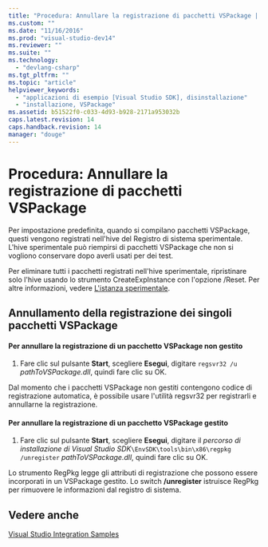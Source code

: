 ```yaml
---
title: "Procedura: Annullare la registrazione di pacchetti VSPackage | Microsoft Docs"
ms.custom: ""
ms.date: "11/16/2016"
ms.prod: "visual-studio-dev14"
ms.reviewer: ""
ms.suite: ""
ms.technology: 
  - "devlang-csharp"
ms.tgt_pltfrm: ""
ms.topic: "article"
helpviewer_keywords: 
  - "applicazioni di esempio [Visual Studio SDK], disinstallazione"
  - "installazione, VSPackage"
ms.assetid: b51522f0-c033-4d93-b928-2171a953032b
caps.latest.revision: 14
caps.handback.revision: 14
manager: "douge"
---
```

# Procedura: Annullare la registrazione di pacchetti VSPackage
Per impostazione predefinita, quando si compilano pacchetti VSPackage, questi vengono registrati nell'hive del Registro di sistema sperimentale. L'hive sperimentale può riempirsi di pacchetti VSPackage che non si vogliono conservare dopo averli usati per dei test.  
  
 Per eliminare tutti i pacchetti registrati nell'hive sperimentale, ripristinare solo l'hive usando lo strumento CreateExpInstance con l'opzione \/Reset. Per altre informazioni, vedere [L'istanza sperimentale](../Topic/The%20Experimental%20Instance.md).  
  
## Annullamento della registrazione dei singoli pacchetti VSPackage  
  
#### Per annullare la registrazione di un pacchetto VSPackage non gestito  
  
1.  Fare clic sul pulsante **Start**, scegliere **Esegui**, digitare `regsvr32 /u` *pathToVSPackage.dll*, quindi fare clic su OK.  
  
 Dal momento che i pacchetti VSPackage non gestiti contengono codice di registrazione automatica, è possibile usare l'utilità regsvr32 per registrarli e annullarne la registrazione.  
  
#### Per annullare la registrazione di un pacchetto VSPackage gestito  
  
1.  Fare clic sul pulsante **Start**, scegliere **Esegui**, digitare il *percorso di installazione di Visual Studio SDK*`\EnvSDK\tools\bin\x86\regpkg /unregister` *pathToVSPackage.dll*, quindi fare clic su OK.  
  
 Lo strumento RegPkg legge gli attributi di registrazione che possono essere incorporati in un VSPackage gestito. Lo switch **\/unregister** istruisce RegPkg per rimuovere le informazioni dal registro di sistema.  
  
## Vedere anche  
 [Visual Studio Integration Samples](http://msdn.microsoft.com/it-it/b5dbf078-3af2-4fed-a1ea-171e4ee73a43)